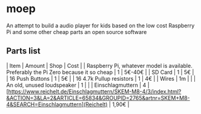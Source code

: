 # moep
An attempt to build a audio player for kids based on the low cost Raspberry Pi and some other cheap parts an open source software

## Parts list
| Item                                                                                  | Amount  | Shop   | Cost   |
| Raspberry Pi, whatever model is available. Preferably the Pi Zero because it so cheap | 1       | 5€-40€ |
| SD Card                                                                               | 1       | 5€     |
| 16 Push Buttons                                                                       | 1       | 5€     |
| 16 4.7k Pullup resistors                                                              | 1       | 4€     |
| Wires                                                                                 | 1m      |       |
| An old, unused loudspeaker                                                            | 1       |       |
| Einschlagmuttern                                                                      | 4 | [https://www.reichelt.de/Einschlagmuttern/SKEM-M8-4/3/index.html?&ACTION=3&LA=2&ARTICLE=65834&GROUPID=2765&artnr=SKEM+M8-4&SEARCH=Einschlagmuttern](Reichelt) | 1,90€ |
